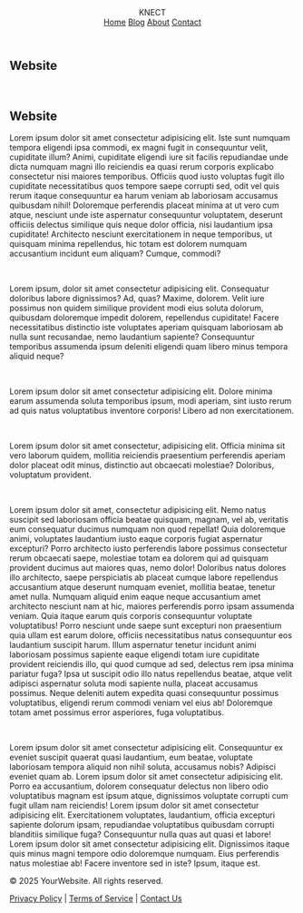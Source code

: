 <!DOCTYPE html>
<html lang="en">

<head>
    <meta charset="UTF-8">
    <meta name="viewport" content="width=device-width, initial-scale=1.0">
    <title> Website</title>
    <!-- <link rel="stylesheet" href="style.css"> -->
    <style>
        
@import url('https://fonts.googleapis.com/css2?family=Poppins:ital,wght@0,100;0,200;0,300;0,400;0,500;0,600;0,700;0,800;0,900;1,100;1,200;1,300;1,400;1,500;1,600;1,700;1,800;1,900&display=swap');

* {
    padding: 0;
    margin: 0;
    box-sizing: border-box;
    font-family: "Poppins", sans-serif;
}

body {
    min-height: 100vh;
}

header {
    position: fixed;
    top: 0;
    left: 0;
    width: 100%;
    padding: 30px 100px;
    display: flex;
    justify-content: space-between;
    align-items: center;
    z-index: 100;
}

#logo {
    font-size: 2em;
    color: #fff;
    user-select: none;
    font-weight: 600;
}

.menu a {
    font-size: 0.8em;
    color: #fff;
    font-weight: 500;
    text-decoration: none;
    margin-left: 20px;
    letter-spacing: 1px;
    padding: 6px 15px;
    border-radius: 8px;
    transition: 0.5s;
}

.menu a:hover,
a.active {
    color: #333;
    background: #fff;
}

.parallax {
    position: relative;
    display: flex;
    justify-content: center;
    align-items: center;
    height: 100vh;
    background: url('images/background.jpg') no-repeat;
    background-size: cover;
    background-position: center;
    background-attachment: fixed;
}

#heading {
    position: absolute;
    top: 20%;
    font-size: 4em;
    color: #fff;
    text-shadow: 2px 4px 5px #232121;
}

.parallax img {
    position: absolute;
    width: 100%;
    pointer-events: none;
}

.parallax img#moon {
    width: 300px;
    top: 40%;
    right: 20%;
}

.parallax img#mountain {
    position: fixed;
    bottom: 0;
}

.parallax img#grass {
    bottom: -40%;
}

section {
    position: relative;
    background-color: #020912;
    padding: 30px 100px;
}

h2 {
    color: #fff;
    font-size: 3em;
    margin-bottom: 25px;
}

p {
    color: #fff;
    font-size: 1em;
    font-weight: 300
}

@media (max-width: 768px) {
    header {
        padding: 30px 50px;
    }

   #heading {
        font-size: 3em;
    }

   .parallax img#moon {
        width: 180px;
    }

   .parallax img#mountain {
        bottom: 20%;
    }

  .parallax img#grass {
        bottom: -10%;
    }

   section {
        margin-top: -60px;
        padding: 30px 50px;
    }

   section h2 {
        font-size: 2em;
    }
}

@media (max-width: 468px) {
    header {
        padding: 30px 50px;
    }

   #logo {
        font-size: 1.5em;
    }

  .menu {
        display: none;
    }

#heading {
        font-size: 3em;
    }

  .parallax img#moon {
        width: 180px;
        top: 65%;
        right: 10%;
    }

   .parallax img#mountain {
        width: 130%;
        bottom: 20%;
    }

  .parallax img#grass {
        bottom: -5%;
        width: 130%;
    }

  section {
        margin-top: -60px;
        padding: 30px 50px;
    }

  section h2 {
        font-size: 2em;
    }
}

.footer {
    background: #222;
    color: #fff;
    text-align: center;
    padding: 20px 0;
    position: relative;
    bottom: 0;
    width: 100%;
}
.footer a {
    color: #ffcc00;
    text-decoration: none;
    margin: 0 10px;
}
.footer a:hover {
    text-decoration: underline;
}

  </style>
</head>

<body>
    <header>
        <div id="logo">
            KNECT

   </div>

   <div class="menu">
            <a href="" class="active">Home</a>
            <a href="">Blog</a>
            <a href="">About</a>
            <a href="">Contact</a>
        </div>
    </header>

  <div class="parallax">
        <h2 id="heading">Website</h2>
        <img src="images/moon.png" alt="" id="moon">
        <img src="images/layer.png" alt="" id="mountain">
        <img src="images/grass.png" alt="" id="grass">
    </div>

    
   <section>
        <h2> Website</h2>
        
<p>
            Lorem ipsum dolor sit amet consectetur adipisicing elit. Iste sunt numquam tempora eligendi ipsa commodi, ex
            magni fugit in consequuntur velit, cupiditate illum? Animi, cupiditate eligendi iure sit facilis repudiandae
            unde dicta numquam magni illo reiciendis ea quasi rerum corporis explicabo consectetur nisi maiores
            temporibus. Officiis quod iusto voluptas fugit illo cupiditate necessitatibus quos tempore saepe corrupti
            sed, odit vel quis rerum itaque consequuntur ea harum veniam ab laboriosam accusamus quibusdam nihil!
            Doloremque perferendis placeat minima at ut vero cum atque, nesciunt unde iste aspernatur consequuntur
            voluptatem, deserunt officiis delectus similique quis neque dolor officia, nisi laudantium ipsa cupiditate!
            Architecto nesciunt exercitationem in neque temporibus, ut quisquam minima repellendus, hic totam est
            dolorem numquam accusantium incidunt eum aliquam? Cumque, commodi?
       </p><br>
        
   <p>
            Lorem ipsum, dolor sit amet consectetur adipisicing elit. Consequatur doloribus labore dignissimos? Ad,
            quas? Maxime, dolorem. Velit iure possimus non quidem similique provident modi eius soluta dolorum,
            quibusdam doloremque impedit dolorem, repellendus cupiditate! Facere necessitatibus distinctio iste
            voluptates aperiam quisquam laboriosam ab nulla sunt recusandae, nemo laudantium sapiente? Consequuntur
            temporibus assumenda ipsum deleniti eligendi quam libero minus tempora aliquid neque?
        </p><br>
        
  <p>
            Lorem ipsum dolor sit amet consectetur adipisicing elit. Dolore minima earum assumenda soluta temporibus
            ipsum, modi aperiam, sint iusto rerum ad quis natus voluptatibus inventore corporis! Libero ad non
            exercitationem.
        </p><br>
        
   <p>
            Lorem ipsum dolor sit amet consectetur, adipisicing elit. Officia minima sit vero laborum quidem, mollitia
            reiciendis praesentium perferendis aperiam dolor placeat odit minus, distinctio aut obcaecati molestiae?
            Doloribus, voluptatum provident.
        </p><br>
        
   <p>
            Lorem ipsum dolor sit amet, consectetur adipisicing elit. Nemo natus suscipit sed laboriosam officia beatae
            quisquam, magnam, vel ab, veritatis eum consequatur ducimus numquam non quod repellat! Quia doloremque
            animi, voluptates laudantium iusto eaque corporis fugiat aspernatur excepturi? Porro architecto iusto
            perferendis labore possimus consectetur rerum obcaecati saepe, molestiae totam ea dolorem qui ad quisquam
            provident ducimus aut maiores quas, nemo dolor! Doloribus natus dolores illo architecto, saepe perspiciatis
            ab placeat cumque labore repellendus accusantium atque deserunt numquam eveniet, mollitia beatae, tenetur
            amet nulla. Numquam aliquid enim eaque neque accusantium amet architecto nesciunt nam at hic, maiores
            perferendis porro ipsam assumenda veniam. Quia itaque earum quis corporis consequuntur voluptate
            voluptatibus! Porro nesciunt unde saepe sunt excepturi non praesentium quia ullam est earum dolore, officiis
            necessitatibus natus consequuntur eos laudantium suscipit harum. Illum aspernatur tenetur incidunt animi
            laboriosam possimus sapiente eaque eligendi totam iure cupiditate provident reiciendis illo, qui quod cumque
            ad sed, delectus rem ipsa minima pariatur fuga? Ipsa ut suscipit odio illo natus repellendus beatae, atque
            velit adipisci aspernatur soluta modi sapiente nulla, placeat accusamus possimus. Neque deleniti autem
            expedita quasi consequuntur possimus voluptatibus, eligendi rerum commodi veniam vel eius ab! Doloremque
            totam amet possimus error asperiores, fuga voluptatibus.
        </p><br>
        <p>
            Lorem ipsum dolor sit amet consectetur adipisicing elit. Consequuntur ex eveniet suscipit quaerat quasi
            laudantium, eum beatae, voluptate laboriosam tempora aliquid non nihil soluta, accusamus nobis? Adipisci
            eveniet quam ab. Lorem ipsum dolor sit amet consectetur adipisicing elit. Porro ea accusantium, dolorem
            consequatur delectus non libero odio voluptatibus magnam est ipsum atque, dignissimos voluptate corrupti cum
            fugit ullam nam reiciendis! Lorem ipsum dolor sit amet consectetur adipisicing elit. Exercitationem
            voluptates, laudantium, officia excepturi sapiente dolorum ipsam, repudiandae voluptatibus quibusdam
            corrupti blanditiis similique fuga? Consequuntur nulla quas aut quasi et labore! Lorem ipsum dolor sit amet
            consectetur adipisicing elit. Dignissimos itaque quis minus magni tempore odio doloremque numquam. Eius
            perferendis natus molestiae ab! Facere inventore sed in iste? Ipsum, itaque est.
        </p>
        
   <footer class="footer">
            <p>&copy; 2025 YourWebsite. All rights reserved.</p>
            <p>
                <a href="#">Privacy Policy</a> |
                <a href="#">Terms of Service</a> |
                <a href="#">Contact Us</a>
            </p>
        </footer>
    </section>
    
</body>

</html>
